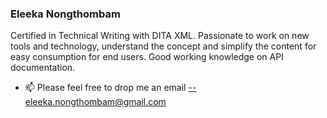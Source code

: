 ### Eleeka Nongthombam
Certified in Technical Writing with DITA XML. Passionate to work on new tools and technology, understand the concept and simplify the content for easy consumption for end users.
Good working knowledge on API documentation. 
- 📫 Please feel free to drop me an email --eleeka.nongthombam@gmail.com

<!---
EleekaN/EleekaN is a ✨ special ✨ repository because its `README.md` (this file) appears on your GitHub profile.
You can click the Preview link to take a look at your changes.
--->
